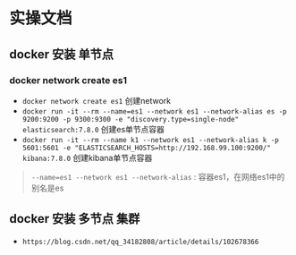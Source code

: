 # 实操文档

## docker 安装 单节点

### docker network create es1

- `docker network create es1` 创建network
- `docker run -it --rm --name=es1 --network es1 --network-alias es -p 9200:9200 -p 9300:9300 -e "discovery.type=single-node" elasticsearch:7.8.0` 创建es单节点容器
- `docker run -it --rm --name k1 --network es1 --network-alias k -p 5601:5601 -e "ELASTICSEARCH_HOSTS=http://192.168.99.100:9200/" kibana:7.8.0` 创建kibana单节点容器

> `--name=es1 --network es1 --network-alias` : 容器es1，在网络es1中的别名是es  
>

## docker 安装 多节点 集群

- `https://blog.csdn.net/qq_34182808/article/details/102678366`

